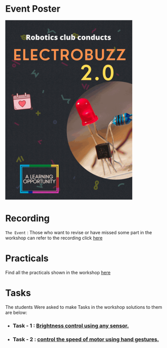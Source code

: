 # Event Poster

<img src="poster.gif" alt="poster" style="width:400px;"/>

# Recording

`The Event` : 
Those who want to revise or have missed some part in the workshop can refer to the recording click [here](https://drive.google.com/file/d/1iTFUaBLwCBlMiBx_x47uNd5uwAb6RoI4/view?usp=sharing)


# Practicals

Find all the practicals shown in the workshop [here](https://www.tinkercad.com/things/84D9l26DGhN-amazing-fyyran-migelo/editel?sharecode=XP_oHDh-LCCfJ2-Jjll-lzqC0Stnz50JKi5iDUGFDkY) 

# Tasks

The students Were asked to make Tasks in the workshop solutions to them are below:

- ### Task - 1 : [Brightness control using  any sensor.](https://www.tinkercad.com/things/hy1MN3ZhfSS-sizzling-sango/editel?sharecode=kYFUqSmNZ_4_nftAWM8Pm0lNYf70Gz89TJb7nywHf1Y)

- ### Task - 2 : [control the speed of motor using hand gestures.](https://www.tinkercad.com/things/k0LMbFM6Dqr-spectacular-bombul/editel?sharecode=vsk_iEDHfjVAtf9YElPB1HqPm6KOHsDkb588KZYKN68)

